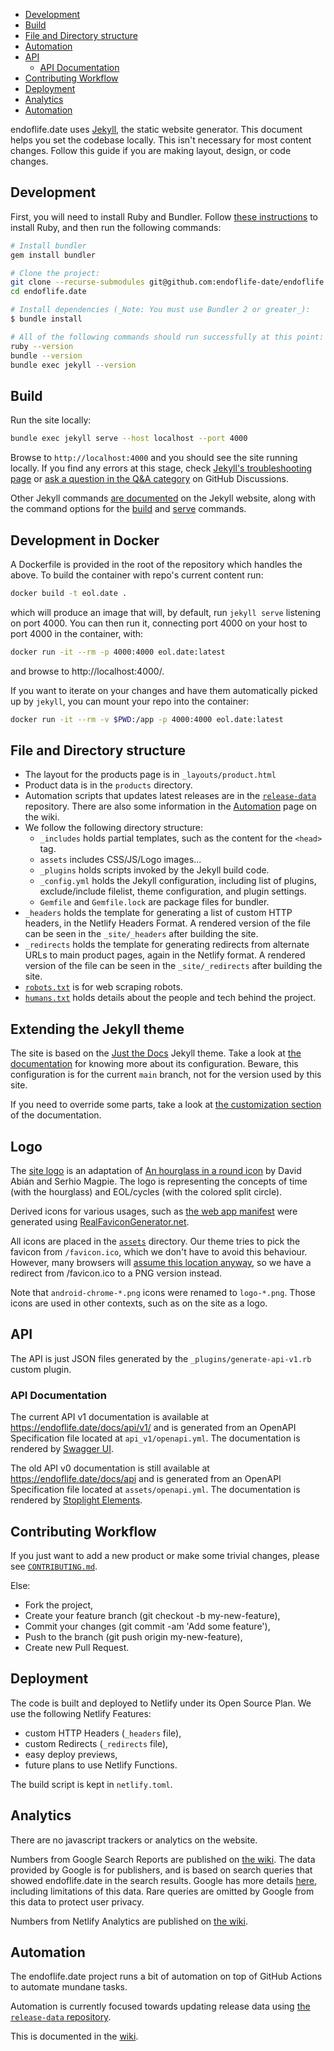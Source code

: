 - [Development](#development)
- [Build](#build)
- [File and Directory structure](#file-and-directory-structure)
- [Automation](#automation)
- [API](#api)
  - [API Documentation](#api-documentation)
- [Contributing Workflow](#contributing-workflow)
- [Deployment](#deployment)
- [Analytics](#analytics)
- [Automation](#automation)

endoflife.date uses [Jekyll](https://jekyllrb.com/), the static website generator.
This document helps you set the codebase locally.
This isn't necessary for most content changes.
Follow this guide if you are making layout, design, or code changes.

## Development

First, you will need to install Ruby and Bundler.
Follow [these instructions](https://www.ruby-lang.org/en/documentation/installation/) to install Ruby, and then run the following commands:

```sh
# Install bundler
gem install bundler

# Clone the project:
git clone --recurse-submodules git@github.com:endoflife-date/endoflife.date.git
cd endoflife.date

# Install dependencies (_Note: You must use Bundler 2 or greater_):
$ bundle install

# All of the following commands should run successfully at this point:
ruby --version
bundle --version
bundle exec jekyll --version
```

## Build

Run the site locally:

```sh
bundle exec jekyll serve --host localhost --port 4000
```

Browse to `http://localhost:4000` and you should see the site running locally.
If you find any errors at this stage, check [Jekyll's troubleshooting page](https://jekyllrb.com/docs/troubleshooting/#configuration-problems)
or [ask a question in the Q&A category](https://github.com/endoflife-date/endoflife.date/discussions/new/) on GitHub Discussions.

Other Jekyll commands [are documented](https://jekyllrb.com/docs/usage/) on the Jekyll website,
along with the command options for the [build](https://jekyllrb.com/docs/configuration/options/#build-command-options) and [serve](https://jekyllrb.com/docs/configuration/options/#serve-command-options) commands.

## Development in Docker

A Dockerfile is provided in the root of the repository which handles the above.
To build the container with repo's current content run:

```sh
docker build -t eol.date .
```

which will produce an image that will, by default, run `jekyll serve` listening
on port 4000.  You can then run it, connecting port 4000 on your host to port
4000 in the container, with:

```sh
docker run -it --rm -p 4000:4000 eol.date:latest
```

and browse to http://localhost:4000/.

If you want to iterate on your changes and have them automatically picked up by
`jekyll`, you can mount your repo into the container:

```sh
docker run -it --rm -v $PWD:/app -p 4000:4000 eol.date:latest
```

## File and Directory structure

- The layout for the products page is in `_layouts/product.html`
- Product data is in the `products` directory.
- Automation scripts that updates latest releases are in the [`release-data`](https://github.com/endoflife-date/release-data/) repository.
  There are also some information in the [Automation](https://github.com/endoflife-date/endoflife.date/wiki/Automation) page on the wiki.
- We follow the following directory structure:
  - `_includes` holds partial templates, such as the content for the `<head>` tag.
  - `assets` includes CSS/JS/Logo images...
  - `_plugins` holds scripts invoked by the Jekyll build code.
  - `_config.yml` holds the Jekyll configuration, including list of plugins, exclude/include filelist, theme configuration, and plugin settings.
  - `Gemfile` and `Gemfile.lock` are package files for bundler.
- `_headers` holds the template for generating a list of custom HTTP headers, in the Netlify Headers Format.
  A rendered version of the file can be seen in the `_site/_headers` after building the site.
- `_redirects` holds the template for generating redirects from alternate URLs to main product pages, again in the Netlify format.
  A rendered version of the file can be seen in the `_site/_redirects` after building the site.
- [`robots.txt`](https://en.wikipedia.org/wiki/Robots.txt) is for web scraping robots.
- [`humans.txt`](https://endoflife.date/humans.txt) holds details about the people and tech behind the project.

## Extending the Jekyll theme

The site is based on the [Just the Docs](https://github.com/just-the-docs/just-the-docs) Jekyll theme.
Take a look at [the documentation](https://just-the-docs.github.io/just-the-docs/) for knowing more about its configuration.
Beware, this configuration is for the current `main` branch, not for the version used by this site.

If you need to override some parts, take a look at [the customization section](https://just-the-docs.github.io/just-the-docs/docs/customization/) of the documentation.

## Logo

The [site logo](/assets/logo.svg) is an adaptation of [An hourglass in a round icon](https://commons.wikimedia.org/wiki/File:Hourglass_icon_%28orange%29.svg) by David Abián and Serhio Magpie.
The logo is representing the concepts of time (with the hourglass) and EOL/cycles (with the colored split circle).

Derived icons for various usages, such as [the web app manifest](/manifest.json) were generated using [RealFaviconGenerator.net](https://realfavicongenerator.net/).

All icons are placed in the [`assets`](/assets) directory.
Our theme tries to pick the favicon from `/favicon.ico`, which we don't have to avoid this behaviour.
However, many browsers will [assume this location anyway](https://stackoverflow.com/a/21359390/374236),
so we have a redirect from /favicon.ico to a PNG version instead.

Note that `android-chrome-*.png` icons were renamed to `logo-*.png`.
Those icons are used in other contexts, such as on the site as a logo.

## API

The API is just JSON files generated by the `_plugins/generate-api-v1.rb` custom plugin.

### API Documentation

The current API v1 documentation is available at <https://endoflife.date/docs/api/v1/>
and is generated from an OpenAPI Specification file located at `api_v1/openapi.yml`.
The documentation is rendered by [Swagger UI](https://swagger.io/tools/swagger-ui/).

The old API v0 documentation is still available at <https://endoflife.date/docs/api>
and is generated from an OpenAPI Specification file located at `assets/openapi.yml`.
The documentation is rendered by [Stoplight Elements](https://meta.stoplight.io/docs/elements/ZG9jOjMyNjU4OTY0-introduction-to-elements).

## Contributing Workflow

If you just want to add a new product or make some trivial changes, please see [`CONTRIBUTING.md`](https://github.com/endoflife-date/endoflife.date/blob/master/CONTRIBUTING.md).

Else:

- Fork the project,
- Create your feature branch (git checkout -b my-new-feature),
- Commit your changes (git commit -am 'Add some feature'),
- Push to the branch (git push origin my-new-feature),
- Create new Pull Request.

## Deployment

The code is built and deployed to Netlify under its Open Source Plan.
We use the following Netlify Features:

- custom HTTP Headers (`_headers` file),
- custom Redirects (`_redirects` file),
- easy deploy previews,
- future plans to use Netlify Functions.

The build script is kept in `netlify.toml`.

## Analytics

There are no javascript trackers or analytics on the website.

Numbers from Google Search Reports are published on [the wiki](https://github.com/endoflife-date/endoflife.date/wiki/Google-Search-Usability-Reports).
The data provided by Google is for publishers, and is based on search queries that showed endoflife.date in the search results.
Google has more details [here](https://support.google.com/webmasters/answer/96568), including limitations of this data.
Rare queries are omitted by Google from this data to protect user privacy.

Numbers from Netlify Analytics are published on [the wiki](https://github.com/endoflife-date/endoflife.date/wiki/Netlify-Analytics-Reports).

## Automation

The endoflife.date project runs a bit of automation on top of GitHub Actions to automate mundane tasks.

Automation is currently focused towards updating release data using [the `release-data` repository](https://github.com/endoflife-date/release-data).

This is documented in the [wiki](https://github.com/endoflife-date/endoflife.date/wiki/Automation).
